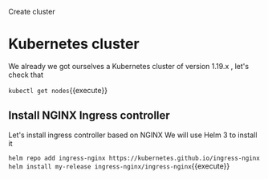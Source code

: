 Create cluster 

# Kubernetes cluster

We already we got ourselves a Kubernetes cluster of version 1.19.x , let's check that

`
kubectl get nodes
`{{execute}}


## Install NGINX Ingress controller

Let's install ingress controller based on NGINX 
We will use Helm 3 to install it 

`
helm repo add ingress-nginx https://kubernetes.github.io/ingress-nginx
helm install my-release ingress-nginx/ingress-nginx
`{{execute}}

